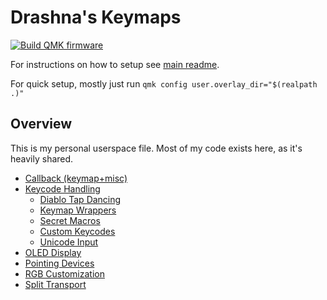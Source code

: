 # Drashna's Keymaps

[![Build QMK firmware](https://github.com/drashna/qmk_userspace/actions/workflows/build_binaries.yaml/badge.svg?branch=master)](https://github.com/drashna/qmk_userspace/actions/workflows/build_binaries.yaml)

For instructions on how to setup see [main readme](https://github.com/qmk/qmk_userspace/blob/main/README.md).

For quick setup, mostly just run `qmk config user.overlay_dir="$(realpath .)"`

## Overview

This is my personal userspace file. Most of my code exists here, as it's heavily shared.

-   [Callback (keymap+misc)](docs/callbacks.md)
-   [Keycode Handling](docs/keyrecords.md)
    -   [Diablo Tap Dancing](docs/tap_dance.md)
    -   [Keymap Wrappers](docs/wrappers.md)
    -   [Secret Macros](docs/secrets.md)
    -   [Custom Keycodes](docs/keycodes.md)
    -   [Unicode Input](docs/unicode.md)
-   [OLED Display](docs/oled.md)
-   [Pointing Devices](docs/pointing.md)
-   [RGB Customization](docs/rgb.md)
-   [Split Transport](docs/split.md)
